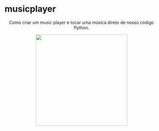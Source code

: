 # musicplayer
<p align="center">
 Como criar um music player e tocar uma música direto de nosso código Python.
<p align="center">
  <img width=300px src="https://static.vecteezy.com/ti/vetor-gratis/p1/4586975-icon-media-music-player-in-vector-modern-playback-of-music-application-multimedia-navigation-on-smartphone-device-vetor.jpg">
</p>

